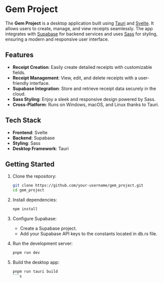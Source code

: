 # Gem Project

The **Gem Project** is a desktop application built using [Tauri](https://tauri.app/) and [Svelte](https://svelte.dev/). It allows users to create, manage, and view receipts seamlessly. The app integrates with [Supabase](https://supabase.com/) for backend services and uses [Sass](https://sass-lang.com/) for styling, ensuring a modern and responsive user interface.

## Features

- **Receipt Creation**: Easily create detailed receipts with customizable fields.
- **Receipt Management**: View, edit, and delete receipts with a user-friendly interface.
- **Supabase Integration**: Store and retrieve receipt data securely in the cloud.
- **Sass Styling**: Enjoy a sleek and responsive design powered by Sass.
- **Cross-Platform**: Runs on Windows, macOS, and Linux thanks to Tauri.

## Tech Stack

- **Frontend**: Svelte
- **Backend**: Supabase
- **Styling**: Sass
- **Desktop Framework**: Tauri

## Getting Started

1. Clone the repository:
    ```bash
    git clone https://github.com/your-username/gem_project.git
    cd gem_project
    ```

2. Install dependencies:
    ```bash
    npm install
    ```

3. Configure Supabase:
    - Create a Supabase project.
    - Add your Supabase API keys to the constants located in db.rs file.

4. Run the development server:
    ```bash
    pnpm run dev
    ```

5. Build the desktop app:
    ```bash
    pnpm run tauri build
    ```s